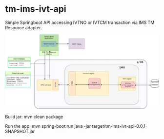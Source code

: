 # tm-ims-ivt-api
Simple Springboot API accessing IVTNO or IVTCM transaction via IMS TM Resource adapter.


![springboot_app_ivtno.png](springboot_app_ivtno.png?raw=true)

Build jar:
mvn clean package

Run the app:
mvn spring-boot:run
java -jar target/tm-ims-ivt-api-0.0.1-SNAPSHOT.jar
